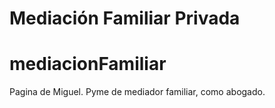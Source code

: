 Mediación Familiar Privada
=======
# mediacionFamiliar
Pagina de Miguel. Pyme de mediador familiar, como abogado.
